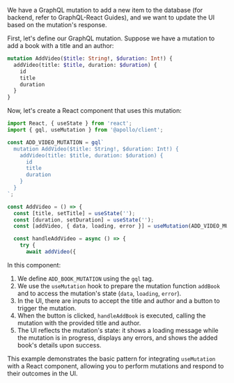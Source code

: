 
We have a GraphQL mutation to add a new item to the database (for backend, refer to GraphQL-React Guides), and we want to update the UI based on the mutation's response.

First, let's define our GraphQL mutation. Suppose we have a mutation to add a book with a title and an author:

```graphql
mutation AddVideo($title: String!, $duration: Int!) {
  addVideo(title: $title, duration: $duration) {
    id
    title
    duration
  }
}
```

Now, let's create a React component that uses this mutation:

```jsx
import React, { useState } from 'react';
import { gql, useMutation } from '@apollo/client';

const ADD_VIDEO_MUTATION = gql`
  mutation AddVideo($title: String!, $duration: Int!) {
    addVideo(title: $title, duration: $duration) {
      id
      title
      duration
    }
  }
`;

const AddVideo = () => {
  const [title, setTitle] = useState('');
  const [duration, setDuration] = useState('');
  const [addVideo, { data, loading, error }] = useMutation(ADD_VIDEO_MUTATION);

  const handleAddVideo = async () => {
    try {
      await addVideo({

```

In this component:

1. We define `ADD_BOOK_MUTATION` using the `gql` tag.
2. We use the `useMutation` hook to prepare the mutation function `addBook` and to access the mutation's state (`data`, `loading`, `error`).
3. In the UI, there are inputs to accept the title and author and a button to trigger the mutation.
4. When the button is clicked, `handleAddBook` is executed, calling the mutation with the provided title and author.
5. The UI reflects the mutation's state: it shows a loading message while the mutation is in progress, displays any errors, and shows the added book's details upon success.

This example demonstrates the basic pattern for integrating `useMutation` with a React component, allowing you to perform mutations and respond to their outcomes in the UI.